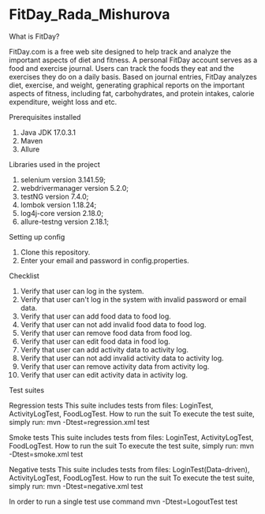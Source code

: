 # FitDay_Rada_Mishurova

What is FitDay?

FitDay.com is a free web site designed to help track and analyze the important aspects of diet and fitness. A personal FitDay account serves as a food and exercise journal. Users can track the foods they eat and the exercises they do on a daily basis. Based on journal entries, FitDay analyzes diet, exercise, and weight, generating graphical reports on the important aspects of fitness, including fat, carbohydrates, and protein intakes, calorie expenditure, weight loss and etc.

Prerequisites installed
1. Java JDK 17.0.3.1
2. Maven
3. Allure

Libraries used in the project
1. selenium version 3.141.59;
2. webdrivermanager version 5.2.0;
3. testNG version 7.4.0;
4. lombok version 1.18.24;
5. log4j-core version 2.18.0;
6. allure-testng version 2.18.1;

Setting up config
1. Clone this repository.
2. Enter your email and password in config.properties.


Checklist
1. Verify that user can log in the system.
2. Verify that user can't log in the system with invalid password or email data.
3. Verify that user can add food data to food log.
4. Verify that user can not add invalid food data to food log.
5. Verify that user can remove food data from food log.
6. Verify that user can edit food data in food log.
7. Verify that user can add activity data to activity log.
8. Verify that user can not add invalid activity data to activity log.
9. Verify that user can remove activity data from activity log.
10. Verify that user can edit activity data in activity log.

Test suites

Regression tests
This suite includes tests from files: LoginTest, ActivityLogTest, FoodLogTest.
How to run the suit
To execute the test suite, simply run:
mvn -Dtest=regression.xml test


Smoke tests
This suite includes tests from files: LoginTest, ActivityLogTest, FoodLogTest.
How to run the suit
To execute the test suite, simply run:
mvn -Dtest=smoke.xml test


Negative tests
This suite includes tests from files: LoginTest(Data-driven), ActivityLogTest, FoodLogTest.
How to run the suit
To execute the test suite, simply run:
mvn -Dtest=negative.xml test

In order to run a single test use command mvn -Dtest=LogoutTest test
